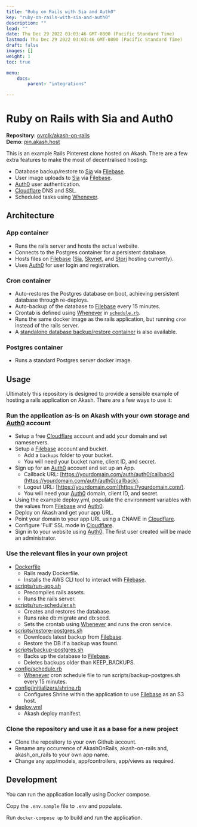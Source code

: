 ```yaml
---
title: "Ruby on Rails with Sia and Auth0"
key: "ruby-on-rails-with-sia-and-auth0"
description: ""
lead: ""
date: Thu Dec 29 2022 03:03:46 GMT-0800 (Pacific Standard Time)
lastmod: Thu Dec 29 2022 03:03:46 GMT-0800 (Pacific Standard Time)
draft: false
images: []
weight: 1
toc: true

menu:
    docs:
        parent: "integrations"

---
```

Ruby on Rails with Sia and Auth0
================================

**Repository**: [ovrclk/akash-on-rails](https://github.com/ovrclk/akash-on-rails)  
**Demo**: [pin.akash.host](https://pin.akash.host/)

This is an example Rails Pinterest clone hosted on Akash. There are a few extra features to make the most of decentralised hosting:

*   Database backup/restore to [Sia](https://sia.tech/) via [Filebase](https://filebase.com/).
*   User image uploads to [Sia](https://sia.tech/) via [Filebase](https://filebase.com/).
*   [Auth0](https://auth0.com/) user authentication.
*   [Cloudflare](https://www.cloudflare.com/) DNS and SSL.
*   Scheduled tasks using [Whenever](https://github.com/javan/whenever).

Architecture
------------

### App container

*   Runs the rails server and hosts the actual website.
*   Connects to the Postgres container for a persistent database.
*   Hosts files on [Filebase](https://filebase.com/) ([Sia](https://sia.tech/), [Skynet](https://siasky.net/), and [Storj](https://www.storj.io/) hosting currently).
*   Uses [Auth0](https://auth0.com/) for user login and registration.

### Cron container

*   Auto-restores the Postgres database on boot, achieving persistent database through re-deploys.
*   Auto-backup of the database to [Filebase](https://filebase.com/) every 15 minutes.
*   Crontab is defined using [Whenever](https://github.com/javan/whenever) in [`schedule.rb`](https://github.com/ovrclk/akash-on-rails/blob/master/config/schedule.rb).
*   Runs the same docker image as the rails application, but running `cron` instead of the rails server.
*   A [standalone database backup/restore container](https://github.com/ovrclk/akash-postgres-restore) is also available.

### Postgres container

*   Runs a standard Postgres server docker image.

Usage
-----

Ultimately this repository is designed to provide a sensible example of hosting a rails application on Akash. There are a few ways to use it:

### Run the application as-is on Akash with your own storage and [Auth0](https://auth0.com/) account

*   Setup a free [Cloudflare](https://www.cloudflare.com/) account and add your domain and set nameservers.
*   Setup a [Filebase](https://filebase.com/) account and bucket.
    *   Add a `backups` folder to your bucket.
    *   You will need your bucket name, client ID, and secret.
*   Sign up for an [Auth0](https://auth0.com/) account and set up an App.
    *   Callback URL: [https://yourdomain.com/auth/auth0/callback](https://yourdomain.com/auth/auth0/callback).
    *   Logout URL: [https://yourdomain.com](https://yourdomain.com/).
    *   You will need your [Auth0](https://auth0.com/) domain, client ID, and secret.
*   Using the example deploy.yml, populate the environment variables with the values from [Filebase](https://filebase.com/) and [Auth0](https://auth0.com/).
*   Deploy on Akash and get your app URL.
*   Point your domain to your app URL using a CNAME in [Cloudflare](https://www.cloudflare.com/).
*   Configure 'Full' SSL mode in [Cloudflare](https://www.cloudflare.com/).
*   Sign in to your website using [Auth0](https://auth0.com/). The first user created will be made an administrator.

### Use the relevant files in your own project

*   [Dockerfile](https://github.com/ovrclk/akash-on-rails/blob/master/Dockerfile)
    *   Rails ready Dockerfile.
    *   Installs the AWS CLI tool to interact with [Filebase](https://filebase.com/).
*   [scripts/run-app.sh](https://github.com/ovrclk/akash-on-rails/blob/master/scripts/run-app.sh)
    *   Precompiles rails assets.
    *   Runs the rails server.
*   [scripts/run-scheduler.sh](https://github.com/ovrclk/akash-on-rails/blob/master/scripts/run-scheduler.sh)
    *   Creates and restores the database.
    *   Runs rake db:migrate and db:seed.
    *   Sets the crontab using [Whenever](https://github.com/javan/whenever) and runs the cron service.
*   [scripts/restore-postgres.sh](https://github.com/ovrclk/akash-on-rails/blob/master/scripts/restore-postgres.sh)
    *   Downloads latest backup from [Filebase](https://filebase.com/).
    *   Restore the DB if a backup was found.
*   [scripts/backup-postgres.sh](https://github.com/ovrclk/akash-on-rails/blob/master/scripts/backup-postgres.sh)
    *   Backs up the database to [Filebase](https://filebase.com/).
    *   Deletes backups older than KEEP\_BACKUPS.
*   [config/schedule.rb](https://github.com/ovrclk/akash-on-rails/blob/master/config/schedule.rb)
    *   [Whenever](https://github.com/javan/whenever) cron schedule file to run scripts/backup-postgres.sh every 15 minutes.
*   [config/initializers/shrine.rb](https://github.com/ovrclk/akash-on-rails/blob/master/config/initializers/shrine.rb)
    *   Configures Shrine within the application to use [Filebase](https://filebase.com/) as an S3 host.
*   [deploy.yml](https://github.com/ovrclk/akash-on-rails/blob/master/deploy.yml)
    *   Akash deploy manifest.

### Clone the repository and use it as a base for a new project

*   Clone the repository to your own Github account.
*   Rename any occurrence of AkashOnRails, akash-on-rails and, akash\_on\_rails to your own app name.
*   Change any app/models, app/controllers, app/views as required.

Development
-----------

You can run the application locally using Docker compose.

Copy the `.env.sample` file to `.env` and populate.

Run `docker-compose up` to build and run the application.